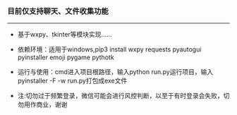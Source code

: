 ### 目前仅支持聊天、文件收集功能
*******************
* 基于wxpy、tkinter等模块实现......


* 依赖环境：适用于windows,pip3 install wxpy requests pyautogui pyinstaller emoji pygame pythotk
* 运行与使用：cmd进入项目根路径，输入python run.py运行项目，输入pyinstaller -F -w run.py打包成exe文件

* 注:切勿过于频繁登录，微信可能会进行风控判断，以至于有时登录会失败，切勿用作商业，谢谢
